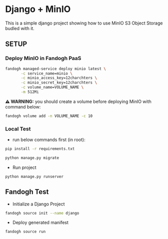 # Django + MinIO

This is a simple django project showing how to use MinIO S3 Object Storage budled with it.


## SETUP

### Deploy MinIO in Fandogh PaaS

```bash title="MinIO Managed Service"
fandogh managed-service deploy minio latest \
       -c service_name=minio \
       -c minio_access_key=12charchters \
       -c minio_secret_key=12charchters \
       -c volume_name=VOLUME_NAME \
       -m 512Mi 
```
**⚠ WARNING:** you should create a volume before deploying MinIO with command below:

```bash
fandogh volume add -n VOLUME_NAME -c 10
```

### Local Test

* run below commands first (in root):
```bash
pip install -r requirements.txt
```
```bash
python manage.py migrate
```
* Run project
```
python manage.py runserver
```
    
## Fandogh Test

* Initialize a Django Project
```bash
fandogh source init --name django
```
    
* Deploy generated manifest
```
fandogh source run
```
